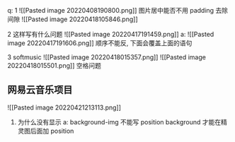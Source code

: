 q:
1
![[Pasted image 20220408190800.png]]
图片居中能否不用 padding
去除间隙
![[Pasted image 20220418105846.png]]

2 这样写有什么问题
![[Pasted image 20220417191459.png]]
a:
![[Pasted image 20220417191606.png]]
顺序不能反, 下面会覆盖上面的语句

3  softmusic
![[Pasted image 20220418015357.png]]
![[Pasted image 20220418015501.png]]
空格问题

## 网易云音乐项目
![[Pasted image 20220421213113.png]]
1. 为什么没有显示
 a: background-img 不能写 position
     background 才能在精灵图后面加 position






